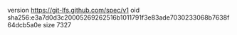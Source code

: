 version https://git-lfs.github.com/spec/v1
oid sha256:e3a7d0d3c20005269262516b1011791f3e83ade7030233068b7638f64dcb5a0e
size 7327
